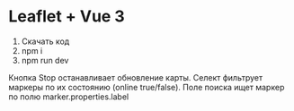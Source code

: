 # Leaflet + Vue 3
1. Скачать код
2. npm i
3. npm run dev

Кнопка Stop останавливает обновление карты.
Селект фильтрует маркеры по их состоянию (online true/false).
Поле поиска ищет маркер по полю marker.properties.label

